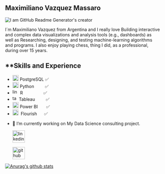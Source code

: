 ## Maximiliano Vazquez Massaro

![I am GitHub Readme Generator's creator](https://mvazquezmassaro.github.io/infovis/data_s.png)


I´m Maximiliano Vazquez from Argentina and I really love Building interactive and complex data visualizations and analysis tools (e.g., dashboards) as well as Researching, designing, and testing machine-learning algorithms and programs.
I also enjoy playing chess, thing I did, as a professional, during over 15 years.

## **Skills and Experience

 * <img src='https://mvazquezmassaro.github.io/infovis/postgresql.svg' alt='sql' height='19' width="20"> PostgreSQL   :white_check_mark:
 * <img src='https://upload.wikimedia.org/wikipedia/commons/thumb/0/0a/Python.svg/48px-Python.svg.png' alt='python' height='19' width="20"> Python &nbsp;&nbsp;&nbsp;&nbsp;&nbsp; &nbsp;  :white_check_mark:
 * <img src='https://www.r-project.org/logo/Rlogo.svg' alt='linkedin' height='17'>  &nbsp;R &nbsp; &nbsp; &nbsp; &nbsp;&nbsp;&nbsp;&nbsp;&nbsp;&nbsp;&nbsp;&nbsp;&nbsp; :white_check_mark:                                 
 * <img src='https://mvazquezmassaro.github.io//infovis/tableau-software.svg' alt='tableau' height='17'> Tableau &nbsp;&nbsp;&nbsp;&nbsp;&nbsp;&nbsp;&nbsp; :white_check_mark:                               
 * <img src='https://mvazquezmassaro.github.io/infovis/powerbi.svg' alt='powerbi' height='20'> Power BI &nbsp;&nbsp;&nbsp;&nbsp;&nbsp; :white_check_mark:                                            
 * <img src='https://mvazquezmassaro.github.io/infovis/flourish.svg' alt='powerbi' height='19'> &nbsp;Flourish &nbsp;&nbsp;&nbsp;&nbsp;&nbsp;:white_check_mark:                                           



- 🔭 I’m currently working on My Data Science consulting project.


    [<img src='https://mvazquezmassaro.github.io//infovis/linkedin-svgrepo-com.svg' alt='linkedin' height='40'>](https://www.linkedin.com/in/maximiliano-vazquez-massaro-3173a170/)  

    [<img src='https://mvazquezmassaro.github.io/infovis/github_icono.svg' alt='github' height='40'>](https://github.com/mvazquezmassaro)



 


[![Anurag's github stats](https://github-readme-stats.vercel.app/api?username=mvazquezmassaro)](https://github.com/anuraghazra/github-readme-stats)


